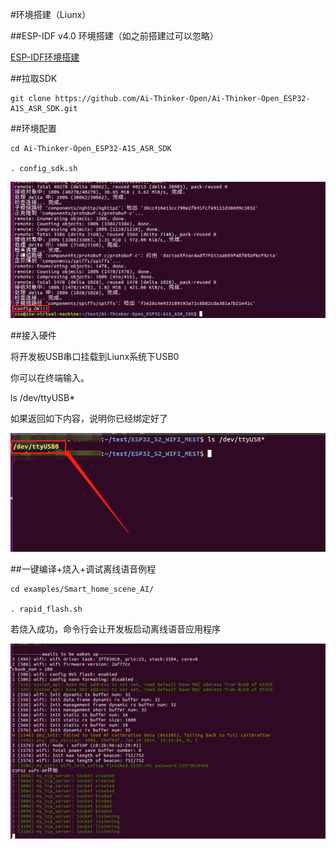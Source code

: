 #环境搭建（Liunx）

##ESP-IDF v4.0 环境搭建（如之前搭建过可以忽略）

[ESP-IDF环境搭建](https://docs.espressif.com/projects/esp-idf/zh_CN/latest/esp32s2/index.html)

##拉取SDK

```
git clone https://github.com/Ai-Thinker-Open/Ai-Thinker-Open_ESP32-A1S_ASR_SDK.git
```

##环境配置

```
cd Ai-Thinker-Open_ESP32-A1S_ASR_SDK

. config_sdk.sh
```

![img](img/config_sdk.png)

##接入硬件

将开发板USB串口挂载到Liunx系统下USB0

你可以在终端输入。

ls /dev/ttyUSB*

如果返回如下内容，说明你已经绑定好了

![img](img/query_USB0.png)

##一键编译+烧入+调试离线语音例程
```
cd examples/Smart_home_scene_AI/

. rapid_flash.sh
```
若烧入成功，命令行会让开发板启动离线语音应用程序

![img](img/run.png)



